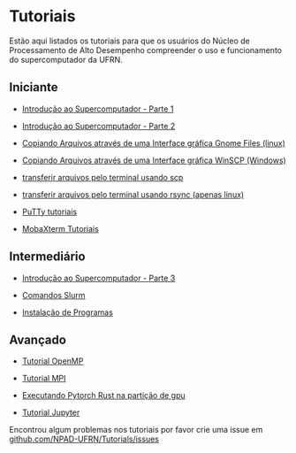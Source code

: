 # Tutoriais

Estão aqui listados os tutoriais para que os usuários do Núcleo de Processamento de Alto Desempenho compreender o uso e funcionamento do supercomputador da UFRN.

## Iniciante

- [Introdução ao Supercomputador - Parte 1](beginner/superpc_introduction_part_1.md)

- [Introdução ao Supercomputador - Parte 2](beginner/superpc_introduction_part_2.md)

- [Copiando Arquivos através de uma Interface gráfica Gnome Files (linux)](beginner/gnome_files.md)

- [Copiando Arquivos através de uma Interface gráfica WinSCP (Windows)](beginner/winscp_tutorial.md)

- [transferir arquivos pelo terminal usando scp](beginner/scp_tutorial.md)

- [transferir arquivos pelo terminal usando rsync (apenas linux)](beginner/rsync_tutorial.md)

- [PuTTy tutoriais](beginner/putty_tutorial.md)

- [MobaXterm Tutoriais](beginner/mobaxterm_tutorial.md)
  
## Intermediário

- [Introdução ao Supercomputador - Parte 3](intermediate/superpc_introduction_part_3.md)

- [Comandos Slurm](intermediate/slurm_commands.md)

- [Instalação de Programas](/intermediate/install_apps.md)

## Avançado

- [Tutorial OpenMP](advanced/openmp_tutorial.md)

- [Tutorial MPI](advanced/mpi_tutorial.md)

- [Executando Pytorch Rust na partição de gpu](advanced/tch-rs_tutorial.md)

- [Tutorial Jupyter](advanced/jupyter_tutorial.md)

Encontrou algum problemas nos tutoriais por favor crie uma issue em
[github.com/NPAD-UFRN/Tutorials/issues](https://github.com/NPAD-UFRN/Tutorials/issues)
